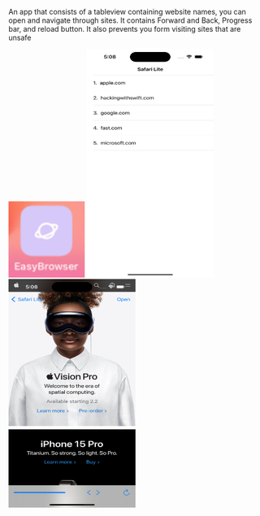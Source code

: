 An app that consists of a tableview containing website names, you can open and navigate through sites. It contains Forward and Back, Progress bar, and reload button. It also prevents you form visiting sites that are unsafe

<img src="https://github.com/zeeshan2k2/Project-4---EasyBrowser/blob/main/EB%20-%20App%20icon.png" width="150" height="150">
 

<img src="https://github.com/zeeshan2k2/Project-4---EasyBrowser/blob/main/Screen%201.png" width="250" height="450">
<img src="https://github.com/zeeshan2k2/Project-4---EasyBrowser/blob/main/Screen%202.png" width="250" height="450">

